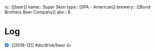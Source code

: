 is:: [[beer]]
name:: Super Skim
type:: [[IPA - American]]
brewery:: [[Bond Brothers Beer Company]]
abv:: 8

# Log
- [x] [[2018-12]] #do/drink/beer 👍
